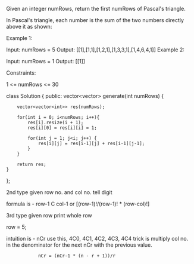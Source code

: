 Given an integer numRows, return the first numRows of Pascal's triangle.

In Pascal's triangle, each number is the sum of the two numbers directly above it as shown:

Example 1:

Input: numRows = 5
Output: [[1],[1,1],[1,2,1],[1,3,3,1],[1,4,6,4,1]]
Example 2:

Input: numRows = 1
Output: [[1]]

Constraints:

1 <= numRows <= 30

class Solution {
public:
vector<vector<int>> generate(int numRows) {

        vector<vector<int>> res(numRows);

        for(int i = 0; i<numRows; i++){
            res[i].resize(i + 1);
            res[i][0] = res[i][i] = 1;

            for(int j = 1; j<i; j++) {
                res[i][j] = res[i-1][j] + res[i-1][j-1];
            }
        }

        return res;
    }

};

2nd type given row no. and col no. tell digit

formula is - row-1 C col-1 or [(row-1)!/(row-1)! * (row-col)!]

3rd type given row print whole row

row = 5;

intuition is - nCr use this,
4C0, 4C1, 4C2, 4C3, 4C4
trick is multiply col no. in the denominator for the next nCr
with the previous value.

                nCr = (nCr-1 * (n - r + 1))/r
